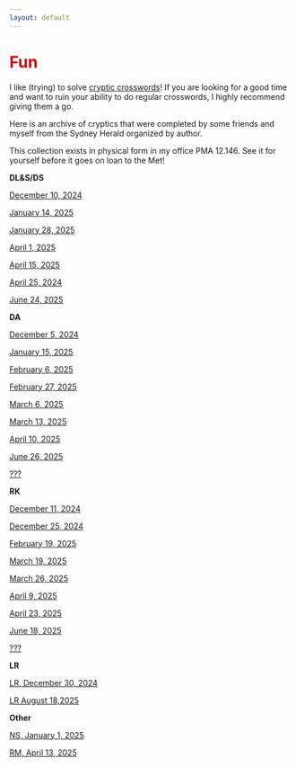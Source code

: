 ```yaml
---
layout: default
---
```


<h1 style="color: #cc0000;">Fun</h1>

I like (trying) to solve [cryptic crosswords](https://en.wikipedia.org/wiki/Cryptic_crossword)! If you are looking for a good time and want to ruin your ability to do regular crosswords, I highly recommend giving them a go. 

Here is an archive of cryptics that were completed by some friends and myself from the Sydney Herald organized by author. 

This collection exists in physical form in my office PMA 12.146. See it for yourself before it goes on loan to the Met!

 
**DL&S/DS**

 [December 10, 2024](assets/files/cryptics/DLS_12_10_24.pdf)
 
 [January 14, 2025](/assets/files/cryptics/DLS_1_14_25.pdf)
 
 [January 28, 2025](/assets/files/cryptics/DLS_1_28_25.pdf)
 
 [April 1, 2025](/assets/files/cryptics/DLS_4_1_25.pdf)
 
 [April 15, 2025](/assets/files/cryptics/DLS_4_15_25.pdf)
 
 [April 25, 2024](/assets/files/cryptics/DS_4_25_25.pdf)
 
 [June 24, 2025](/assets/files/cryptics/DLS_6_24_25.pdf)


**DA**

  
  [December 5, 2024](/assets/files/cryptics/DA_12_5_24.pdf)
   
  [January 15, 2025](/assets/files/cryptics/DA_1_15_25.pdf)
   
  [February 6, 2025](/assets/files/cryptics/DA_2_6_25.pdf)
  
  [February 27, 2025](/assets/files/cryptics/DA_2_27_25.pdf)
  
  [March 6, 2025](/assets/files/cryptics/DA_3_6_25.pdf)
  
  [March 13, 2025](/assets/files/cryptics/DA_3_13_25.pdf)
  
  [April 10, 2025](/assets/files/cryptics/DA_4_10_25.pdf)
  
  [June 26, 2025](/assets/files/cryptics/DA_6_26_25.pdf)
  
  [???](/assets/files/cryptics/DA_idk.pdf)
  

**RK**

  [December 11, 2024](/assets/files/cryptics/RK_12_11_24.pdf)
  
  [December 25, 2024](/assets/files/cryptics/RK_12_25_24.pdf)
  
  [February 19, 2025](/assets/files/cryptics/RK_2_19_25.pdf)
   
  [March 19, 2025](/assets/files/cryptics/RK_3_19_25.pdf)
  
  [March 26, 2025](/assets/files/cryptics/RK_3_26_25.pdf)
  
  [April 9, 2025](/assets/files/cryptics/RK_4_9_25.pdf)
  
  [April 23, 2025](/assets/files/cryptics/RK_4_23_25.pdf)
  
  [June 18, 2025](/assets/files/cryptics/RK_6_18_25.pdf)
  
  [???](/assets/files/cryptics/RK_idk.pdf)

  **LR**
  
   [LR, December 30, 2024](/assets/files/cryptics/LR_12_30_24.pdf)
   
   [LR August 18,2025](/assets/files/cryptics/LR_8_18.pdf)
  
**Other**

  [NS, January 1, 2025](/assets/files/cryptics/NS_1_1_25.pdf)
  
  [RM, April 13, 2025](/assets/files/cryptics/RM_4_13_25.pdf)

    


